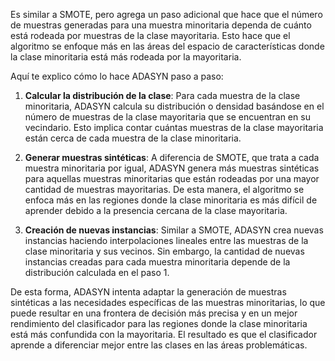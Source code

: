 Es similar a SMOTE, pero agrega un paso adicional que hace que el número de muestras generadas para una muestra minoritaria dependa de cuánto está rodeada por muestras de la clase mayoritaria. Esto hace que el algoritmo se enfoque más en las áreas del espacio de características donde la clase minoritaria está más rodeada por la mayoritaria.

Aquí te explico cómo lo hace ADASYN paso a paso:

1. **Calcular la distribución de la clase**: Para cada muestra de la clase minoritaria, ADASYN calcula su distribución o densidad basándose en el número de muestras de la clase mayoritaria que se encuentran en su vecindario. Esto implica contar cuántas muestras de la clase mayoritaria están cerca de cada muestra de la clase minoritaria.
    
2. **Generar muestras sintéticas**: A diferencia de SMOTE, que trata a cada muestra minoritaria por igual, ADASYN genera más muestras sintéticas para aquellas muestras minoritarias que están rodeadas por una mayor cantidad de muestras mayoritarias. De esta manera, el algoritmo se enfoca más en las regiones donde la clase minoritaria es más difícil de aprender debido a la presencia cercana de la clase mayoritaria.
    
3. **Creación de nuevas instancias**: Similar a SMOTE, ADASYN crea nuevas instancias haciendo interpolaciones lineales entre las muestras de la clase minoritaria y sus vecinos. Sin embargo, la cantidad de nuevas instancias creadas para cada muestra minoritaria depende de la distribución calculada en el paso 1.
    

De esta forma, ADASYN intenta adaptar la generación de muestras sintéticas a las necesidades específicas de las muestras minoritarias, lo que puede resultar en una frontera de decisión más precisa y en un mejor rendimiento del clasificador para las regiones donde la clase minoritaria está más confundida con la mayoritaria. El resultado es que el clasificador aprende a diferenciar mejor entre las clases en las áreas problemáticas.
